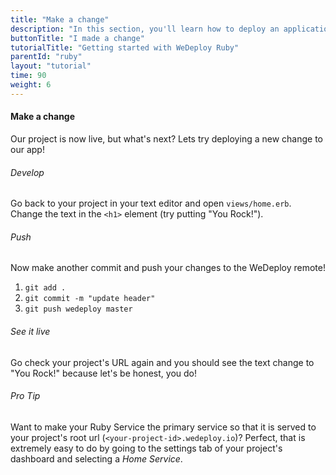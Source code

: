 ```yaml
---
title: "Make a change"
description: "In this section, you'll learn how to deploy an application using WeDeploy Ruby."
buttonTitle: "I made a change"
tutorialTitle: "Getting started with WeDeploy Ruby"
parentId: "ruby"
layout: "tutorial"
time: 90
weight: 6
---
```


#### Make a change

Our project is now live, but what's next? Lets try deploying a new change to our app!

###### Develop

Go back to your project in your text editor and open `views/home.erb`. Change the text in the `<h1>` element (try putting "You Rock!").

###### Push

Now make another commit and push your changes to the WeDeploy remote!

1. `git add .`
2. `git commit -m "update header"`
3. `git push wedeploy master`

###### See it live

Go check your project's URL again and you should see the text change to "You Rock!" because let's be honest, you do!

<aside>

###### <span class="icon-16-star"></span> Pro Tip

Want to make your Ruby Service the primary service so that it is served to your project's root url (`<your-project-id>.wedeploy.io`)? Perfect, that is extremely easy to do by going to the settings tab of your project's dashboard and selecting a _Home Service_.

</aside>
